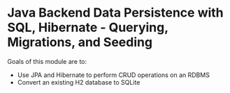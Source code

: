 # Java Backend Data Persistence with SQL, Hibernate - Querying, Migrations, and Seeding

Goals of this module are to:
- Use JPA and Hibernate to perform CRUD operations on an RDBMS
- Convert an existing H2 database to SQLite